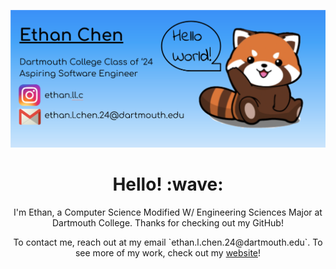 ![Social banner for ethan-l-chen-24](https://github.com/ethan-l-chen-24/ethan-l-chen-24/blob/main/images/bannerV1.png)
<h1 align='center'> Hello! :wave:</h1>
<p align='center'>
I'm Ethan, a Computer Science Modified W/ Engineering Sciences Major at Dartmouth College. Thanks for checking out my GitHub!
</p>
<p align='center'>
  To contact me, reach out at my email `ethan.l.chen.24@dartmouth.edu`. To see more of my work, check out my 
  <a href="ethanlchen.me">website</a>!
</p>
